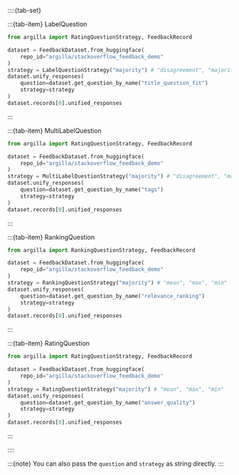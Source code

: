 ::::{tab-set}

:::{tab-item} LabelQuestion

```python
from argilla import RatingQuestionStrategy, FeedbackRecord

dataset = FeedbackDataset.from_huggingface(
    repo_id="argilla/stackoverflow_feedback_demo"
)
strategy = LabelQuestionStrategy("majority") # "disagreement", "majority_weighted (WIP)"
dataset.unify_responses(
    question=dataset.get_question_by_name("title_question_fit")
    strategy=strategy
)
dataset.records[0].unified_responses
```

:::


:::{tab-item} MultiLabelQuestion

```python
from argilla import RatingQuestionStrategy, FeedbackRecord

dataset = FeedbackDataset.from_huggingface(
    repo_id="argilla/stackoverflow_feedback_demo"
)
strategy = MultiLabelQuestionStrategy("majority") # "disagreement", "majority_weighted (WIP)"
dataset.unify_responses(
    question=dataset.get_question_by_name("tags")
    strategy=strategy
)
dataset.records[0].unified_responses
```

:::

:::{tab-item} RankingQuestion

```python
from argilla import RankingQuestionStrategy, FeedbackRecord

dataset = FeedbackDataset.from_huggingface(
    repo_id="argilla/stackoverflow_feedback_demo"
)
strategy = RankingQuestionStrategy("majority") # "mean", "max", "min"
dataset.unify_responses(
    question=dataset.get_question_by_name("relevance_ranking")
    strategy=strategy
)
dataset.records[0].unified_responses
```

:::

:::{tab-item} RatingQuestion

```python
from argilla import RatingQuestionStrategy, FeedbackRecord

dataset = FeedbackDataset.from_huggingface(
    repo_id="argilla/stackoverflow_feedback_demo"
)
strategy = RatingQuestionStrategy("majority") # "mean", "max", "min"
dataset.unify_responses(
    question=dataset.get_question_by_name("answer_quality")
    strategy=strategy
)
dataset.records[0].unified_responses
```

:::

::::

:::{note}
You can also pass the `question` and `strategy` as string directly.
:::